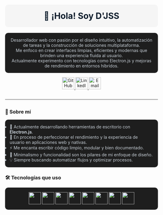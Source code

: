 <!-- Título centrado con fondo elegante -->
<h1 align="center" style="background-color: #f5f5f5; color: #0f1e2d; padding: 20px; border-radius: 10px;">
  👋 ¡Hola! Soy D'JSS
</h1>

<!-- Descripción más detallada -->
<p align="center" style="color:#c9d1d9; background-color:#1e1e1e; padding: 15px; border-radius: 10px;">
  Desarrollador web con pasión por el diseño intuitivo, la automatización de tareas y la construcción de soluciones multiplataforma.<br />
  Me enfoco en crear interfaces limpias, eficientes y modernas que brinden una experiencia fluida al usuario.<br />
  Actualmente experimento con tecnologías como Electron.js y mejoras de rendimiento en entornos híbridos.
</p>

<!-- Redes sociales -->
<p align="center">
  <a href="https://github.com/K-M-I" target="_blank">
    <img alt="GitHub" src="https://img.shields.io/badge/GitHub-0f1e2d?style=flat&logo=github&logoColor=ffffff" height="40" />
  </a>
  <a href="https://www.linkedin.com/in/tu-linkedin" target="_blank">
    <img alt="LinkedIn" src="https://img.shields.io/badge/LinkedIn-0f1e2d?style=flat&logo=linkedin&logoColor=0A66C2" height="40" />
  </a>
  <a href="mailto:tuemail@ejemplo.com" target="_blank">
    <img alt="Email" src="https://img.shields.io/badge/Email-0f1e2d?style=flat&logo=gmail&logoColor=D14836" height="40" />
  </a>
</p>

<!-- Separador -->
<hr style="border: 0; height: 1px; background: #444; margin: 30px 0;" />

<!-- Sección Sobre mí -->
<h3>🧠 Sobre mí</h3>

<ul style="background-color:#1e1e1e; padding: 15px; border-radius: 10px; color: #c9d1d9;">
  <li>🔭 Actualmente desarrollando herramientas de escritorio con <strong>Electron.js</strong>.</li>
  <li>🌱 En proceso de perfeccionar el rendimiento y la experiencia de usuario en aplicaciones web y nativas.</li>
  <li>⚡ Me encanta escribir código limpio, modular y bien documentado.</li>
  <li>🎨 Minimalismo y funcionalidad son los pilares de mi enfoque de diseño.</li>
  <li>💡 Siempre buscando automatizar flujos y optimizar procesos.</li>
</ul>

<!-- Sección Tecnologías -->
<h3>🛠 Tecnologías que uso</h3>

<p align="center" style="background-color:#1e1e1e; padding: 15px; border-radius: 10px;">
  <img src="https://img.shields.io/badge/HTML5-0f1e2d?style=flat&logo=html5&logoColor=E34F26" height="40" />
  <img src="https://img.shields.io/badge/CSS3-0f1e2d?style=flat&logo=css3&logoColor=1572B6" height="40" />
  <img src="https://img.shields.io/badge/JavaScript-0f1e2d?style=flat&logo=javascript&logoColor=F7DF1E" height="40" />
  <img src="https://img.shields.io/badge/Node.js-0f1e2d?style=flat&logo=node.js&logoColor=339933" height="40" />
  <img src="https://img.shields.io/badge/Electron-0f1e2d?style=flat&logo=electron&logoColor=47848F" height="40" />
  <img src="https://img.shields.io/badge/Sass-0f1e2d?style=flat&logo=sass&logoColor=CC6699" height="40" />
  <img src="https://img.shields.io/badge/Express-0f1e2d?style=flat&logo=express&logoColor=ffffff" height="40" />
  <img src="https://img.shields.io/badge/Git-0f1e2d?style=flat&logo=git&logoColor=F05032" height="40" />
</p>
